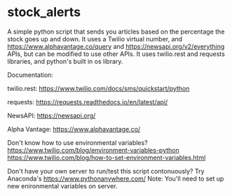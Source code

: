 # stock_alerts

A simple python script that sends you articles based on the percentage the stock goes up and down. It uses 
a Twilio virtual number, and https://www.alphavantage.co/query and https://newsapi.org/v2/everything APIs,
but can be modified to use other APIs. It uses twilio.rest and requests libraries, and python's built in os
library.

Documentation:

twilio.rest:
https://www.twilio.com/docs/sms/quickstart/python

requests:
https://requests.readthedocs.io/en/latest/api/

NewsAPI:
https://newsapi.org/

Alpha Vantage:
https://www.alphavantage.co/

Don't know how to use environmental variables?
https://www.twilio.com/blog/environment-variables-python
https://www.twilio.com/blog/how-to-set-environment-variables.html

Don't have your own server to run/test this script contonuously? 
Try Anaconda's https://www.pythonanywhere.com/
Note: You'll need to set up new enironmental variables on server.